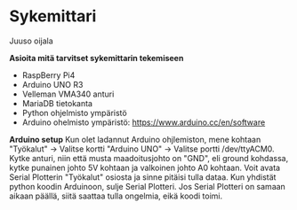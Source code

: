 # Sykemittari

Juuso oijala
 
**Asioita mitä tarvitset sykemittarin tekemiseen**
  - RaspBerry Pi4
  - Arduino UNO R3
  - Velleman VMA340 anturi
  - MariaDB tietokanta
  - Python ohjelmisto ympäristö
  - Arduino ohelmisto ympäristö: https://www.arduino.cc/en/software

**Arduino setup**
Kun olet ladannut Arduino ohjlemiston, mene kohtaan "Työkalut" -> Valitse kortti "Arduino UNO" -> Valitse portti /dev/ttyACM0. Kytke anturi, niin että musta maadoitusjohto on "GND", eli ground kohdassa, kytke punainen johto 5V kohtaan ja valkoinen johto A0 kohtaan. Voit avata Serial Plotterin "Työkalut" osiosta ja sinne pitäisi tulla dataa. Kun yhdistät python koodin Arduinoon, sulje Serial Plotteri. Jos Serial Plotteri on samaan aikaan päällä, siitä saattaa tulla ongelmia, eikä koodi toimi. 

